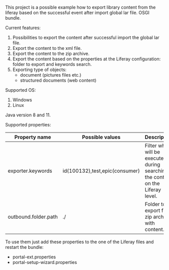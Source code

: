 This project is a possible example how to export library content from the liferay based on the successful event after
import global lar file. OSGI bundle.

Current features:

1. Possibilities to export the content after successful import the global lar file.
2. Export the content to the xml file.
3. Export the content to the zip archive.
4. Export the content based on the properties at the Liferay configuration: folder to export and keywords search.
5. Exporting type of objects:
   + document (pictures files etc.)
   + structured documents (web content)

Supported OS:

1. Windows
2. Linux

Java version 8 and 11.

Supported properties:

| Property name        | Possible values                | Description                                                                      |
|----------------------|--------------------------------|----------------------------------------------------------------------------------|
| exporter.keywords    | id(100132),test,epic(consumer) | Filter which will be executed during searching the content on the Liferay level. |
| outbound.folder.path | ./                             | Folder to export final zip archive with content.                                 |

To use them just add these properties to the one of the Liferay files and restart the bundle:

+ portal-ext.properties
+ portal-setup-wizard.properties



